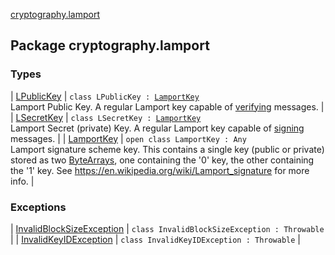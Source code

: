 [cryptography.lamport](.)

## Package cryptography.lamport

### Types

| [LPublicKey](-l-public-key/index.md) | `class LPublicKey : `[`LamportKey`](-lamport-key/index.md)<br>Lamport Public Key. A regular Lamport key capable of [verifying](-l-public-key/verify.md) messages. |
| [LSecretKey](-l-LSecretRoot-key/index.md) | `class LSecretKey : `[`LamportKey`](-lamport-key/index.md)<br>Lamport Secret (private) Key. A regular Lamport key capable of [signing](-l-LSecretRoot-key/sign.md) messages. |
| [LamportKey](-lamport-key/index.md) | `open class LamportKey : Any`<br>Lamport signature scheme key. This contains a single key (public or private) stored as two [ByteArrays](#), one containing the '0' key, the other containing the '1' key. See https://en.wikipedia.org/wiki/Lamport_signature for more info. |

### Exceptions

| [InvalidBlockSizeException](-invalid-block-size-exception/index.md) | `class InvalidBlockSizeException : Throwable` |
| [InvalidKeyIDException](-invalid-key-i-d-exception/index.md) | `class InvalidKeyIDException : Throwable` |

